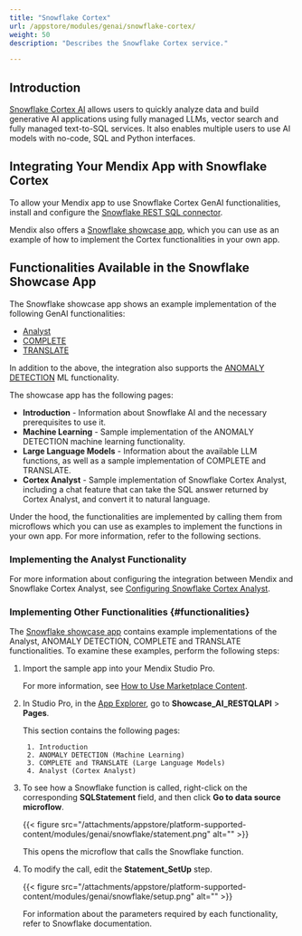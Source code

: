 ```yaml
---
title: "Snowflake Cortex"
url: /appstore/modules/genai/snowflake-cortex/
weight: 50
description: "Describes the Snowflake Cortex service."

---
```


## Introduction

[Snowflake Cortex AI](https://docs.snowflake.com/en/guides-overview-ai-features) allows users to quickly analyze data and build generative AI applications using fully managed LLMs, vector search and fully managed text-to-SQL services. It also enables multiple users to use AI models with no-code, SQL and Python interfaces.

## Integrating Your Mendix App with Snowflake Cortex

To allow your Mendix app to use Snowflake Cortex GenAI functionalities, install and configure the [Snowflake REST SQL connector](/appstore/connectors/snowflake/snowflake-rest-sql/).

Mendix also offers a [Snowflake showcase app](https://marketplace.mendix.com/link/component/225845), which you can use as an example of how to implement the Cortex functionalities in your own app.

## Functionalities Available in the Snowflake Showcase App

The Snowflake showcase app shows an example implementation of the following GenAI functionalities:

* [Analyst](https://docs.snowflake.com/en/user-guide/snowflake-cortex/cortex-analyst)
* [COMPLETE](https://docs.snowflake.com/en/user-guide/snowflake-cortex/llm-functions#label-cortex-llm-complete)
* [TRANSLATE](https://docs.snowflake.com/en/user-guide/snowflake-cortex/llm-functions#label-cortex-llm-translate)

In addition to the above, the integration also supports the [ANOMALY DETECTION](https://docs.snowflake.com/en/user-guide/ml-functions/anomaly-detection) ML functionality.

The showcase app has the following pages:

* **Introduction** - Information about Snowflake AI and the necessary prerequisites to use it.
* **Machine Learning** - Sample implementation of the ANOMALY DETECTION machine learning functionality.
* **Large Language Models** - Information about the available LLM functions, as well as a sample implementation of COMPLETE and TRANSLATE.
* **Cortex Analyst** - Sample implementation of Snowflake Cortex Analyst, including a chat feature that can take the SQL answer returned by Cortex Analyst, and convert it to natural language.

Under the hood, the functionalities are implemented by calling them from microflows which you can use as examples to implement the functions in your own app. For more information, refer to the following sections.

### Implementing the Analyst Functionality

For more information about configuring the integration between Mendix and Snowflake Cortex Analyst, see [Configuring Snowflake Cortex Analyst](/appstore/connectors/snowflake/snowflake-rest-sql/#cortex-analyst).

### Implementing Other Functionalities {#functionalities}

The [Snowflake showcase app](https://marketplace.mendix.com/link/component/225845) contains example implementations of the Analyst, ANOMALY DETECTION, COMPLETE and TRANSLATE functionalities. To examine these examples, perform the following steps:

1. Import the sample app into your Mendix Studio Pro.

    For more information, see [How to Use Marketplace Content](/appstore/use-content/).

2. In Studio Pro, in the [App Explorer](https://docs.mendix.com/refguide/app-explorer/), go to **Showcase_AI_RESTQLAPI** > **Pages**.

    This section contains the following pages:

        1. Introduction
        2. ANOMALY DETECTION (Machine Learning)
        3. COMPLETE and TRANSLATE (Large Language Models)
        4. Analyst (Cortex Analyst)

3. To see how a Snowflake function is called, right-click on the corresponding **SQLStatement** field, and then click **Go to data source microflow**.

    {{< figure src="/attachments/appstore/platform-supported-content/modules/genai/snowflake/statement.png" alt="" >}}

    This opens the microflow that calls the Snowflake function.

4. To modify the call, edit the **Statement_SetUp** step.

    {{< figure src="/attachments/appstore/platform-supported-content/modules/genai/snowflake/setup.png" alt="" >}}

    For information about the parameters required by each functionality, refer to Snowflake documentation.
